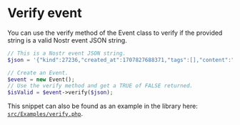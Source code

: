 # Verify event

You can use the verify method of the Event class to verify if the provided string is a valid Nostr event JSON string. 

```php
// This is a Nostr event JSON string.
$json = '{"kind":27236,"created_at":1707827688371,"tags":[],"content":"","pubkey":"07adfda9c5adc80881bb2a5220f6e3181e0c043b90fa115c4f183464022968e6","id":"7eaf0e97515c7ea8846fa2b1e28a480bec506a3f911a1ec998662201f986b0bf","sig":"22a99a1e60266c89720bf0af46ec60132eff17782aa7f582c6f990c25ef54bcefb79fdd8a95ca8bbdab9e96a0d1fd85b77a6c37e192bf74b77dd013a1d539028"}';

// Create an Event.
$event = new Event();
// Use the verify method and get a TRUE of FALSE returned.
$isValid = $event->verify($json);
```

This snippet can also be found as an example in the library here: [`src/Examples/verify.php`](https://github.com/nostrver-se/nostr-php/blob/main/src/Examples/verify.php).